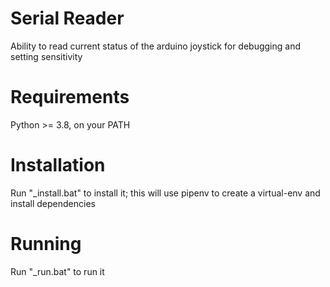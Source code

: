 Serial Reader
===
Ability to read current status of the arduino joystick for debugging and 
setting sensitivity


Requirements
===
Python >= 3.8, on your PATH

Installation
===
Run "_install.bat" to install it; this will use pipenv to create a virtual-env and install dependencies

Running
===
Run "_run.bat" to run it